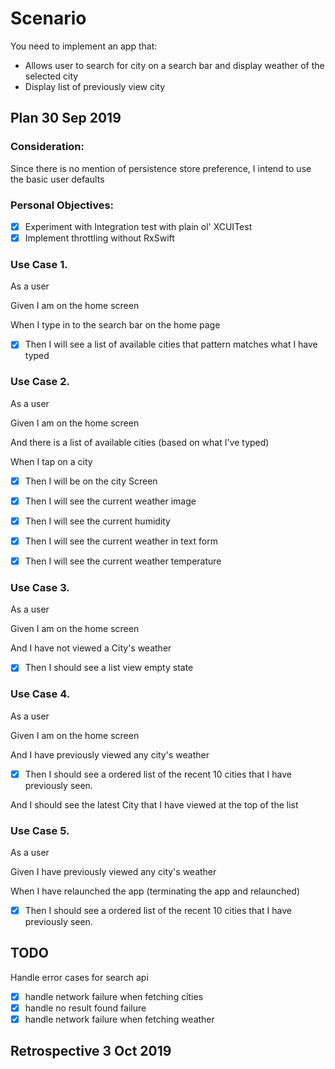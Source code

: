 # Scenario #
You need to implement an app that:
- Allows user to search for city on a search bar and display weather of the selected city
- Display list of previously view city

## Plan 30 Sep 2019 ##

### Consideration: ###
Since there is  no mention of persistence store preference, I intend to use the basic user defaults


### Personal Objectives: ###
- [x] Experiment with Integration test with plain ol' XCUITest
- [x] Implement throttling without RxSwift

### Use Case 1. ###

As a user

Given I am on the home screen

When I type in to the search bar on the home page

- [x] Then I will see a list of available cities that pattern matches what I have typed

### Use Case 2. ###

As a user

Given I am on the home screen

And there is a list of available cities (based on what I've typed)
 
When I tap on a city

- [x] Then I will be on the city Screen

- [x] Then I will see the current weather image

- [x] Then I will see the current humidity

- [x] Then I will see the current weather in text form

- [x] Then I will see the current weather temperature

### Use Case 3. ###

As a user

Given I am on the home screen

And I have not viewed a City's weather

- [x]  Then I should see a list view empty state

### Use Case 4. ###

As a user

Given I am on the home screen

And I have previously viewed any city's weather

- [x] Then I should see a ordered list of the recent 10 cities that I have previously seen.

And I should see the latest City that I have viewed at the top of the list
 

### Use Case 5. ###

As a user

Given I have previously viewed any city's weather

When I have relaunched the app (terminating the app and relaunched)

- [x] Then I should see a ordered list of the recent 10 cities that I have previously seen.

## TODO ##
Handle error cases for search api
- [x] handle network failure when fetching cities
- [x] handle no result found failure
- [x] handle network failure when fetching weather
## Retrospective 3 Oct 2019 ##
